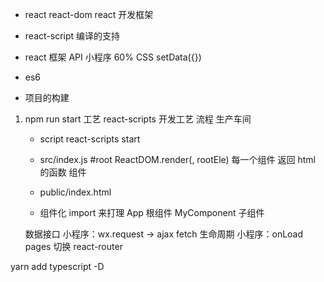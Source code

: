 - react react-dom react 开发框架
- react-script 编译的支持

- react 框架 API 小程序 60%
  CSS setData({})
- es6
- 项目的构建

1. npm run start 工艺
    react-scripts 开发工艺 流程  生产车间 
    - script react-scripts start
    - src/index.js #root ReactDOM.render(<App/>, rootEle)
    每一个组件 返回 html 的函数 组件
    - public/index.html

    - 组件化 
      import 来打理
      App 根组件
      MyComponent 子组件


    数据接口 小程序：wx.request -> ajax fetch
    生命周期 小程序：onLoad
    pages 切换 react-router







yarn add typescript -D